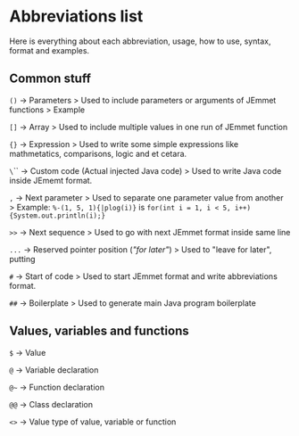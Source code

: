 # Abbreviations list
Here is everything about each abbreviation, usage, how to use, syntax, format and examples.

## Common stuff

`()` -> Parameters
    > Used to include parameters or arguments of JEmmet functions
    > Example

`[]` -> Array
    > Used to include multiple values in one run of JEmmet function

`{}` -> Expression
    > Used to write some simple expressions like mathmetatics, comparisons, logic and et cetara.
    
`\`\`` -> Custom code (Actual injected Java code)
    > Used to write Java code inside JEmemt format.


`,` -> Next parameter
    > Used to separate one parameter value from another
    > Example: `%-(1, 5, 1){|plog(i)}` is `for(int i = 1, i < 5, i++) {System.out.println(i);}`

`>>` -> Next sequence
    > Used to go with next JEmmet format inside same line

`...` -> Reserved pointer position (*"for later"*)
    > Used to "leave for later", putting 


`#` -> Start of code
    > Used to start JEmmet format and write abbreviations format.

`##` -> Boilerplate
    > Used to generate main Java program boilerplate



## Values, variables and functions

`$` -> Value

`@` -> Variable declaration

`@~` -> Function declaration

`@@` -> Class declaration

`<>` -> Value type of value, variable or function